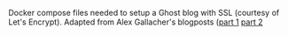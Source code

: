 Docker compose files needed to setup a Ghost blog with SSL (courtesy of Let's Encrypt).
Adapted from Alex Gallacher's blogposts ([part 1](https://alexgallacher.com/how-to-setup-nginx-ssl-on-docker/) [part 2](https://alexgallacher.com/how-to-setup-ghost-with-nginx-and-lets-encrypt/)


